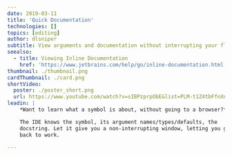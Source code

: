 ```yaml
---
date: 2019-03-11
title: 'Quick Documentation'
technologies: []
topics: [editing]
author: dlsniper
subtitle: View arguments and documentation without interrupting your flow.
seealso:
  - title: Viewing Inline Documentation
    href: 'https://www.jetbrains.com/help/go/inline-documentation.html'
thumbnail: ./thumbnail.png
cardThumbnail: ./card.png
shortVideo:
  poster: ./poster_short.png
  url: https://www.youtube.com/watch?v=sIBPzprpObE&list=PLM-t1Z4tbFfnXnghmtk6WVz10_pivOw25&index=22&t=0s
leadin: |
    *Want to learn what a symbol is about, without going to a browser?*

    The IDE knows the symbol, its argument names/types/defaults, the
    docstring. Let it give you a non-interrupting window, letting you get
    back to work.

---
```


